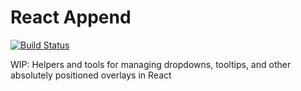 React Append
==============
[![Build Status](https://travis-ci.org/esperco/react-append.svg?branch=master)](https://travis-ci.org/esperco/react-append)

WIP: Helpers and tools for managing dropdowns, tooltips, and other absolutely
positioned overlays in React
